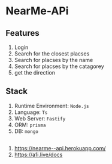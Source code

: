 
# NearMe-APi

## Features
1. Login
2. Search for the closest placses 
3. Search for placses by the name
4. Search for placses by the catagorey
5. get the direction

## Stack
1. Runtime Environment: `Node.js`
2. Language: `Ts`
3. Web Server: `Fastify`
4. ORM: `prisma`
5. DB: `mongo`

##
1. https://nearme--api.herokuapp.com/
2. https://a1i.live/docs

